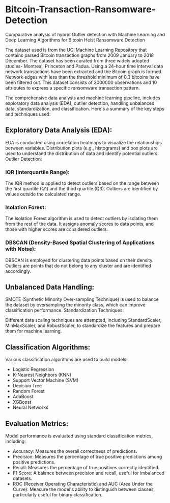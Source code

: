 # Bitcoin-Transaction-Ransomware-Detection

Comparative analysis of hybrid Outlier detection with Machine Learning and Deep Learning Algorithms for Bitcoin Heist Ransomware Detection

The dataset used is from the UCI Machine Learning Repository that contains parsed Bitcoin transaction graphs from 2009 January to 2018 December. The dataset has been curated from three widely adopted studies- Montreal, Princeton and Padua. Using a 24-hour time interval data network transactions have been extracted and the Bitcoin graph is formed. Network edges with less than the threshold minimum of 0.3 bitcoins have been filtered out. This dataset consists of 3000000 observations and 10 attributes to express a specific ransomware transaction pattern. 

The comprehensive data analysis and machine learning pipeline, includes exploratory data analysis (EDA), outlier detection, handling unbalanced data, standardization, and classification. Here's a summary of the key steps and techniques used:

## Exploratory Data Analysis (EDA):

EDA is conducted using correlation heatmaps to visualize the relationships between variables.
Distribution plots (e.g., histograms) and box plots are used to understand the distribution of data and identify potential outliers.
Outlier Detection:

### IQR (Interquartile Range):

The IQR method is applied to detect outliers based on the range between the first quartile (Q1) and the third quartile (Q3). Outliers are identified by values outside the calculated range.

### Isolation Forest:

The Isolation Forest algorithm is used to detect outliers by isolating them from the rest of the data.
It assigns anomaly scores to data points, and those with higher scores are considered outliers.

### DBSCAN (Density-Based Spatial Clustering of Applications with Noise):

DBSCAN is employed for clustering data points based on their density.
Outliers are points that do not belong to any cluster and are identified accordingly.


## Unbalanced Data Handling:

SMOTE (Synthetic Minority Over-sampling Technique) is used to balance the dataset by oversampling the minority class, which can improve classification performance.
Standardization Techniques:

Different data scaling techniques are attempted, including StandardScaler, MinMaxScaler, and RobustScaler, to standardize the features and prepare them for machine learning.

## Classification Algorithms:

Various classification algorithms are used to build models:
- Logistic Regression
- K-Nearest Neighbors (KNN)
- Support Vector Machine (SVM)
- Decision Tree
- Random Forest
- AdaBoost
- XGBoost
- Neural Networks

## Evaluation Metrics:

Model performance is evaluated using standard classification metrics, including:
- Accuracy: Measures the overall correctness of predictions.
- Precision: Measures the percentage of true positive predictions among positive predictions.
- Recall: Measures the percentage of true positives correctly identified.
- F1 Score: A balance between precision and recall, useful for imbalanced datasets.
- ROC (Receiver Operating Characteristic) and AUC (Area Under the Curve): Measure the model's ability to distinguish between classes, particularly useful for binary classification.


